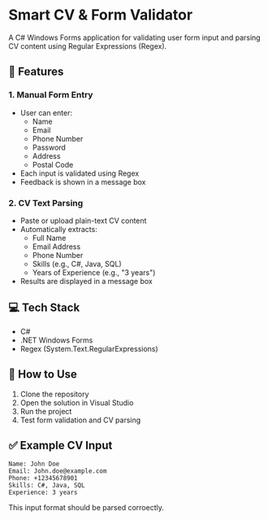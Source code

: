 # Smart CV & Form Validator

A C# Windows Forms application for validating user form input and parsing CV content using Regular Expressions (Regex).

## 🚀 Features

### 1. Manual Form Entry
- User can enter:
  - Name
  - Email
  - Phone Number
  - Password
  - Address
  - Postal Code
- Each input is validated using Regex
- Feedback is shown in a message box

### 2. CV Text Parsing
- Paste or upload plain-text CV content
- Automatically extracts:
  - Full Name
  - Email Address
  - Phone Number
  - Skills (e.g., C#, Java, SQL)
  - Years of Experience (e.g., "3 years")
- Results are displayed in a message box

## 💻 Tech Stack

- C#
- .NET Windows Forms
- Regex (System.Text.RegularExpressions)

## 📂 How to Use

1. Clone the repository
2. Open the solution in Visual Studio
3. Run the project
4. Test form validation and CV parsing

## ✅ Example CV Input
```
Name: John Doe
Email: John.doe@example.com
Phone: +12345678901
Skills: C#, Java, SQL
Experience: 3 years
```
This input format should be parsed corroectly.
